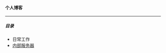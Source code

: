 #### 个人博客

------

##### 目录

- 日常工作
- [内部服务器](https://github.com/jackwanger/blog/blob/master/%E5%86%85%E9%83%A8%E6%9C%8D%E5%8A%A1%E5%99%A8.md)